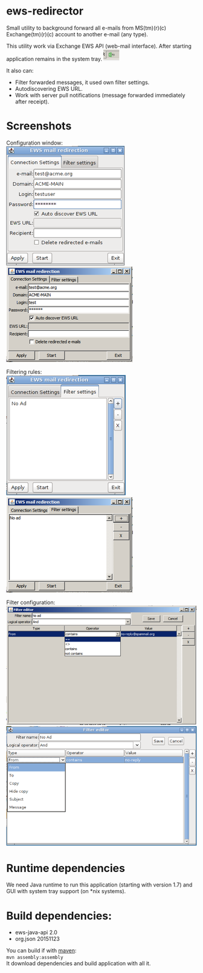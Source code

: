# ews-redirector
Small utility to background forward all e-mails from MS(tm)(r)(c) Exchange(tm)(r)(c) account to another e-mail (any type).

This utility work via Exchange EWS API (web-mail interface). After starting application remains in the system tray. 
![tray-windows](https://github.com/butterbrother/ews-redirector/raw/master/img/redirector_win_tray.png)

It also can:
* Filter forwarded messages, it used own filter settings.
* Autodiscovering EWS URL.
* Work with server pull notifications (message forwarded immediately after receipt).  

# Screenshots  
Configuration window:  
![config-linux](https://github.com/butterbrother/ews-redirector/raw/master/img/redirector_lin_config.png)
![config-windows](https://github.com/butterbrother/ews-redirector/raw/master/img/redirector_win_config.png) 

Filtering rules:  
![filters-linux](https://github.com/butterbrother/ews-redirector/raw/master/img/redirector_lin_rules.png) 
![filters-windows](https://github.com/butterbrother/ews-redirector/raw/master/img/redirector_win_rules.png)  

Filter configuration:  
![filter-config-windows](https://github.com/butterbrother/ews-redirector/raw/master/img/redirector_win_rule.png)  
![filter-config-linux](https://github.com/butterbrother/ews-redirector/raw/master/img/redirector_lin_rule.png)

# Runtime dependencies
We need Java runtime to run this application (starting with version 1.7) and GUI with system tray support (on *nix systems).

# Build dependencies:
* ews-java-api 2.0
* org.json 20151123  

You can build if with [maven](https://maven.apache.org/):  
`mvn assembly:assembly`  
It download dependencies and build application with all it.
